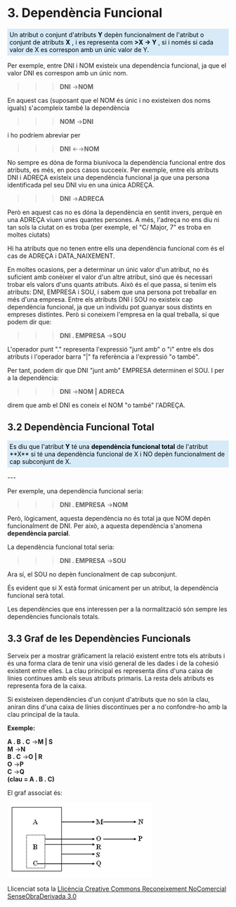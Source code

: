 # 3. Dependència Funcional

<div style="background-color: #d6eaf8; color: black; padding: 5px;"> 
Un atribut o conjunt d'atributs <b>Y</b> depèn funcionalment de l'atribut o
conjunt de atributs <b>X</b> , i es representa com <b>>X → Y</b> , si i només si cada
valor de X es correspon amb un únic valor de Y.  
</div>  
<p></p>  


Per exemple, entre DNI i NOM existeix una dependència funcional, ja que el
valor DNI es correspon amb un únic nom.

>>>**DNI** →**NOM**

En aquest cas (suposant que el NOM és únic i no existeixen dos noms iguals)
s'acompleix també la dependència

>>>**NOM** →**DNI**

i ho podríem abreviar per

>>>**DNI** ←→**NOM**

No sempre es dóna de forma biunívoca la dependència funcional entre dos
atributs, es més, en pocs casos succeeix. Per exemple, entre els atributs DNI
i ADREÇA existeix una dependència funcional ja que una persona identificada
pel seu DNI viu en una única ADREÇA.

>>>**DNI** →**ADRECA**

Però en aquest cas no es dóna la dependència en sentit invers, perquè en una
ADREÇA viuen unes quantes persones. A més, l'adreça no ens diu ni tan sols la
ciutat on es troba (per exemple, el "C/ Major, 7" es troba en moltes ciutats)

Hi ha atributs que no tenen entre ells una dependència funcional com és el cas
de ADREÇA i DATA_NAIXEMENT.



En moltes ocasions, per a determinar un únic valor d'un atribut, no és
suficient amb conèixer el valor d'un altre atribut, sinó que és necessari
trobar els valors d'uns quants atributs. Això és el que passa, si tenim els
atributs: DNI, EMPRESA i SOU, i sabem que una persona pot treballar en més
d'una empresa. Entre els atributs DNI i SOU no existeix cap dependència
funcional, ja que un individu pot guanyar sous distints en empreses distintes.
Però si coneixem l'empresa en la qual treballa, sí que podem dir que:

>>>**DNI . EMPRESA** →**SOU**

L'operador punt "." representa l'expressió "junt amb" o "i" entre els dos
atributs i l'operador barra "|" fa referència a l'expressió "o també".

Per tant, podem dir que DNI "junt amb" EMPRESA determinen el SOU. I per a la
dependència:

>>>**DNI** →**NOM | ADRECA**

direm que amb el DNI es coneix el NOM "o també" l'ADREÇA.



## 3.2 Dependència Funcional Total

<div style="background-color: #d6eaf8; color: black; padding: 5px;"> 
Es diu que l'atribut <b>Y</b> té una <b>dependència funcional total</b> de l'atribut
**X** si té una dependència funcional de X i NO depèn funcionalment de cap
subconjunt de X.  
</div><p></p>
---  
  


Per exemple, una dependència funcional seria:

>>>**DNI . EMPRESA** →**NOM**

Però, lògicament, aquesta dependència no és total ja que NOM depèn
funcionalment de DNI. Per això, a aquesta dependència s'anomena **dependència
parcial**.

La dependència funcional total seria:

>>>**DNI . EMPRESA** →**SOU**

Ara sí, el SOU no depèn funcionalment de cap subconjunt.

És evident que si X està format únicament per un atribut, la dependència
funcional serà total.

Les dependències que ens interessen per a la normalització són sempre les
dependències funcionals totals.



## 3.3 Graf de les Dependències Funcionals

Serveix per a mostrar gràficament la relació existent entre tots els atributs
i és una forma clara de tenir una visió general de les dades i de la cohesió
existent entre elles. La clau principal es representa dins d'una caixa de
línies contínues amb els seus atributs primaris. La resta dels atributs es
representa fora de la caixa.

Si existeixen dependències d'un conjunt d'atributs que no són la clau, aniran
dins d'una caixa de línies discontínues per a no confondre-ho amb la clau
principal de la taula.

**Exemple:**

**A . B . C** →**M | S**  
**M** →**N**  
**B . C** →**O | R**  
**O** →**P**  
**C** →**Q**  
**(clau = A . B . C)**



El graf associat és:

![](T4_3_1.png)


Llicenciat sota la  [Llicència Creative Commons Reconeixement NoComercial
SenseObraDerivada 3.0](http://creativecommons.org/licenses/by-nc-nd/3.0/)

